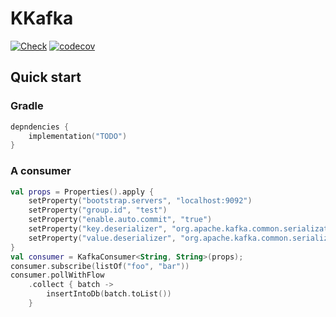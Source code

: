 # KKafka

[![Check](https://github.com/kkafkaorg/kkafka/actions/workflows/main.yml/badge.svg)](https://github.com/kkafkaorg/kkafka/actions/workflows/main.yml)
[![codecov](https://codecov.io/gh/kkafkaorg/kkafka/branch/master/graph/badge.svg?token=IEGAM53Q19)](https://codecov.io/gh/kkafkaorg/kkafka)

## Quick start

### Gradle

```kotlin
depndencies {
    implementation("TODO")
}
```

### A consumer

```kotlin
val props = Properties().apply {
    setProperty("bootstrap.servers", "localhost:9092")
    setProperty("group.id", "test")
    setProperty("enable.auto.commit", "true")
    setProperty("key.deserializer", "org.apache.kafka.common.serialization.StringDeserializer")
    setProperty("value.deserializer", "org.apache.kafka.common.serialization.StringDeserializer")
}
val consumer = KafkaConsumer<String, String>(props);
consumer.subscribe(listOf("foo", "bar"))
consumer.pollWithFlow
    .collect { batch ->
        insertIntoDb(batch.toList())
    }
```
